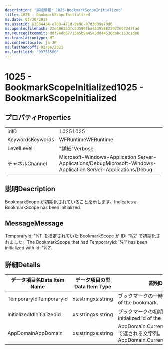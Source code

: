 ```yaml
---
description: '詳細情報: 1025-BookmarkScopeInitialized'
title: 1025 - BookmarkScopeInitialized
ms.date: 03/30/2017
ms.assetid: 63584434-e709-471d-9e96-97d3d99e70d6
ms.openlocfilehash: 22e686253fc5d580fba453950825072667247fad
ms.sourcegitcommit: ddf7edb67715a5b9a45e3dd44536dabc153c1de0
ms.translationtype: MT
ms.contentlocale: ja-JP
ms.lasthandoff: 02/06/2021
ms.locfileid: "99755500"
---
```

# <a name="1025---bookmarkscopeinitialized"></a><span data-ttu-id="a4e05-103">1025 - BookmarkScopeInitialized</span><span class="sxs-lookup"><span data-stu-id="a4e05-103">1025 - BookmarkScopeInitialized</span></span>

## <a name="properties"></a><span data-ttu-id="a4e05-104">プロパティ</span><span class="sxs-lookup"><span data-stu-id="a4e05-104">Properties</span></span>  
  
|||  
|-|-|  
|<span data-ttu-id="a4e05-105">id</span><span class="sxs-lookup"><span data-stu-id="a4e05-105">ID</span></span>|<span data-ttu-id="a4e05-106">1025</span><span class="sxs-lookup"><span data-stu-id="a4e05-106">1025</span></span>|  
|<span data-ttu-id="a4e05-107">Keywords</span><span class="sxs-lookup"><span data-stu-id="a4e05-107">Keywords</span></span>|<span data-ttu-id="a4e05-108">WFRuntime</span><span class="sxs-lookup"><span data-stu-id="a4e05-108">WFRuntime</span></span>|  
|<span data-ttu-id="a4e05-109">Level</span><span class="sxs-lookup"><span data-stu-id="a4e05-109">Level</span></span>|<span data-ttu-id="a4e05-110">"詳細"</span><span class="sxs-lookup"><span data-stu-id="a4e05-110">Verbose</span></span>|  
|<span data-ttu-id="a4e05-111">チャネル</span><span class="sxs-lookup"><span data-stu-id="a4e05-111">Channel</span></span>|<span data-ttu-id="a4e05-112">Microsoft-Windows-Application Server-Applications/Debug</span><span class="sxs-lookup"><span data-stu-id="a4e05-112">Microsoft-Windows-Application Server-Applications/Debug</span></span>|  
  
## <a name="description"></a><span data-ttu-id="a4e05-113">説明</span><span class="sxs-lookup"><span data-stu-id="a4e05-113">Description</span></span>  

 <span data-ttu-id="a4e05-114">BookmarkScope が初期化されていることを示します。</span><span class="sxs-lookup"><span data-stu-id="a4e05-114">Indicates a BookmarkScope has been initialized.</span></span>  
  
## <a name="message"></a><span data-ttu-id="a4e05-115">Message</span><span class="sxs-lookup"><span data-stu-id="a4e05-115">Message</span></span>  

 <span data-ttu-id="a4e05-116">TemporaryId: '%1' を指定されていた BookmarkScope が ID: '%2' で初期化されました。</span><span class="sxs-lookup"><span data-stu-id="a4e05-116">The BookmarkScope that had TemporaryId: '%1' has been initialized with Id: '%2'.</span></span>  
  
## <a name="details"></a><span data-ttu-id="a4e05-117">詳細</span><span class="sxs-lookup"><span data-stu-id="a4e05-117">Details</span></span>  
  
|<span data-ttu-id="a4e05-118">データ項目名</span><span class="sxs-lookup"><span data-stu-id="a4e05-118">Data Item Name</span></span>|<span data-ttu-id="a4e05-119">データ項目の型</span><span class="sxs-lookup"><span data-stu-id="a4e05-119">Data Item Type</span></span>|<span data-ttu-id="a4e05-120">説明</span><span class="sxs-lookup"><span data-stu-id="a4e05-120">Description</span></span>|  
|--------------------|--------------------|-----------------|  
|<span data-ttu-id="a4e05-121">TemporaryId</span><span class="sxs-lookup"><span data-stu-id="a4e05-121">TemporaryId</span></span>|<span data-ttu-id="a4e05-122">xs:string</span><span class="sxs-lookup"><span data-stu-id="a4e05-122">xs:string</span></span>|<span data-ttu-id="a4e05-123">ブックマークの一時 ID。</span><span class="sxs-lookup"><span data-stu-id="a4e05-123">The temporary id of the bookmark.</span></span>|  
|<span data-ttu-id="a4e05-124">InitializedId</span><span class="sxs-lookup"><span data-stu-id="a4e05-124">InitializedId</span></span>|<span data-ttu-id="a4e05-125">xs:string</span><span class="sxs-lookup"><span data-stu-id="a4e05-125">xs:string</span></span>|<span data-ttu-id="a4e05-126">ブックマークの初期化された ID。</span><span class="sxs-lookup"><span data-stu-id="a4e05-126">The initialized id of the bookmark.</span></span>|  
|<span data-ttu-id="a4e05-127">AppDomain</span><span class="sxs-lookup"><span data-stu-id="a4e05-127">AppDomain</span></span>|<span data-ttu-id="a4e05-128">xs:string</span><span class="sxs-lookup"><span data-stu-id="a4e05-128">xs:string</span></span>|<span data-ttu-id="a4e05-129">AppDomain.CurrentDomain.FriendlyName で返される文字列。</span><span class="sxs-lookup"><span data-stu-id="a4e05-129">The string returned by AppDomain.CurrentDomain.FriendlyName.</span></span>|
